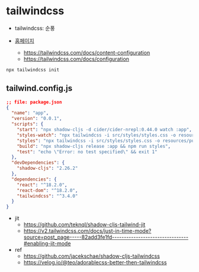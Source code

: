 # tailwindcss

- tailwindcss: 순풍

- [홈페이지](https://tailwindcss.com/)
  - <https://tailwindcss.com/docs/content-configuration>
  - <https://tailwindcss.com/docs/configuration>

``` bash
npx tailwindcss init
```

## tailwind.config.js

``` json
;; file: package.json
{
  "name": "app",
  "version": "0.0.1",
  "scripts": {
    "start": "npx shadow-cljs -d cider/cider-nrepl:0.44.0 watch :app",
    "styles-watch": "npx tailwindcss -i src/styles/styles.css -o resources/public/css/styles.css --watch",
    "styles": "npx tailwindcss -i src/styles/styles.css -o resources/public/css/styles.css",
    "build": "npx shadow-cljs release :app && npm run styles",
    "test": "echo \"Error: no test specified\" && exit 1"
  },
  "devDependencies": {
    "shadow-cljs": "2.26.2"
  },
  "dependencies": {
    "react": "^18.2.0",
    "react-dom": "^18.2.0",
    "tailwindcss": "^3.4.0"
  }
}
```

- jit
  - <https://github.com/teknql/shadow-cljs-tailwind-jit>
  - <https://v2.tailwindcss.com/docs/just-in-time-mode?source=post_page-----82add3fe1fd--------------------------------#enabling-jit-mode>
- ref
  - <https://github.com/jacekschae/shadow-cljs-tailwindcss>
  - <https://velog.io/@teo/adorablecss-better-then-tailwindcss>
